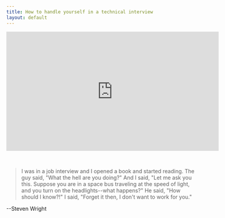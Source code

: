 ```yaml
---
title: How to handle yourself in a technical interview
layout: default
---
```


<iframe width="560" height="315" src="http://www.youtube.com/embed/eJCMjJwIGxY" frameborder="0" allowfullscreen></iframe>

&nbsp;

> I was in a job interview and I opened a book and started reading. The guy said, "What the hell are you doing?" And I said, "Let me ask you this. Suppose you are in a space bus traveling at the speed of light, and you turn on the headlights--what happens?" He said, "How should I know?!" I said, "Forget it then, I don't want to work for you."

--Steven Wright